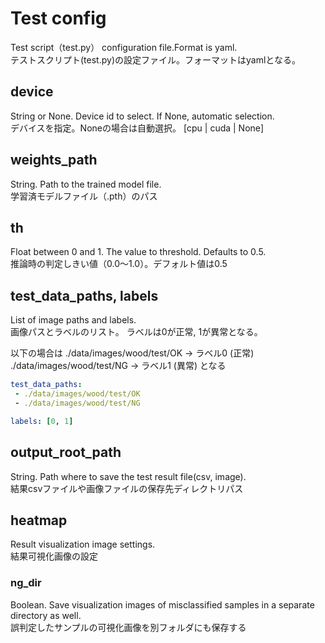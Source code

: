 # Test config
Test script（test.py） configuration file.Format is yaml.<br>
テストスクリプト(test.py)の設定ファイル。フォーマットはyamlとなる。

## device
String or None. Device id to select. If None, automatic selection.<br>
デバイスを指定。Noneの場合は自動選択。
[cpu | cuda | None]

## weights_path
String. Path to the trained model file.<br>
学習済モデルファイル（.pth）のパス

## th
Float between 0 and 1. The value to threshold. Defaults to 0.5.<br>
推論時の判定しきい値（0.0〜1.0）。デフォルト値は0.5

## test_data_paths, labels
List of image paths and labels.<br>
画像パスとラベルのリスト。
ラベルは0が正常, 1が異常となる。

以下の場合は
./data/images/wood/test/OK -> ラベル0 (正常)
./data/images/wood/test/NG -> ラベル1 (異常)
となる

```yaml
test_data_paths:
 - ./data/images/wood/test/OK
 - ./data/images/wood/test/NG

labels: [0, 1]
```

## output_root_path
String. Path where to save the test result file(csv, image). <br>
結果csvファイルや画像ファイルの保存先ディレクトリパス

## heatmap
Result visualization image settings.<br>
結果可視化画像の設定

### ng_dir
Boolean. Save visualization images of misclassified samples in a separate directory as well.<br>
誤判定したサンプルの可視化画像を別フォルダにも保存する
